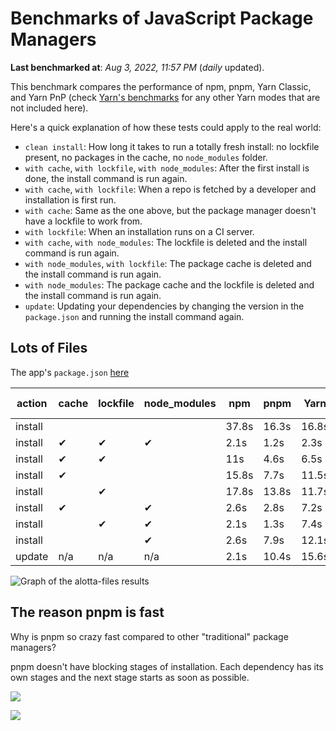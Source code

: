 # Benchmarks of JavaScript Package Managers

**Last benchmarked at**: _Aug 3, 2022, 11:57 PM_ (_daily_ updated).

This benchmark compares the performance of npm, pnpm, Yarn Classic, and Yarn PnP (check [Yarn's benchmarks](https://yarnpkg.com/benchmarks) for any other Yarn modes that are not included here).

Here's a quick explanation of how these tests could apply to the real world:

- `clean install`: How long it takes to run a totally fresh install: no lockfile present, no packages in the cache, no `node_modules` folder.
- `with cache`, `with lockfile`, `with node_modules`: After the first install is done, the install command is run again.
- `with cache`, `with lockfile`: When a repo is fetched by a developer and installation is first run.
- `with cache`: Same as the one above, but the package manager doesn't have a lockfile to work from.
- `with lockfile`: When an installation runs on a CI server.
- `with cache`, `with node_modules`: The lockfile is deleted and the install command is run again.
- `with node_modules`, `with lockfile`: The package cache is deleted and the install command is run again.
- `with node_modules`: The package cache and the lockfile is deleted and the install command is run again.
- `update`: Updating your dependencies by changing the version in the `package.json` and running the install command again.

## Lots of Files

The app's `package.json` [here](https://github.com/pnpm/pnpm.github.io/blob/main/benchmarks/fixtures/alotta-files/package.json)

| action  | cache | lockfile | node_modules| npm | pnpm | Yarn | Yarn PnP |
| ---     | ---   | ---      | ---         | --- | ---  | ---  | ---      |
| install |       |          |             | 37.8s | 16.3s | 16.8s | 25.5s |
| install | ✔     | ✔        | ✔           | 2.1s | 1.2s | 2.3s | n/a |
| install | ✔     | ✔        |             | 11s | 4.6s | 6.5s | 1.5s |
| install | ✔     |          |             | 15.8s | 7.7s | 11.5s | 6.3s |
| install |       | ✔        |             | 17.8s | 13.8s | 11.7s | 19.4s |
| install | ✔     |          | ✔           | 2.6s | 2.8s | 7.2s | n/a |
| install |       | ✔        | ✔           | 2.1s | 1.3s | 7.4s | n/a |
| install |       |          | ✔           | 2.6s | 7.9s | 12.1s | n/a |
| update  | n/a | n/a | n/a | 2.1s | 10.4s | 15.6s | 31.8s |

<img alt="Graph of the alotta-files results" src="/img/benchmarks/alotta-files.svg" />

## The reason pnpm is fast

Why is pnpm so crazy fast compared to other "traditional" package managers?

pnpm doesn't have blocking stages of installation. Each dependency has its own stages and the next stage starts as soon as possible.

![](/img/installation-stages-of-other-pms.png)

![](/img/installation-stages-of-pnpm.jpg)